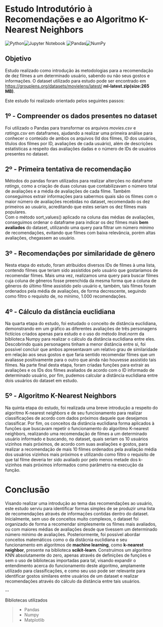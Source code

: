 # Estudo Introdutório à Recomendações e ao Algoritmo K-Nearest Neighbors

![Python](https://img.shields.io/badge/python-3670A0?style=for-the-badge&logo=python&logoColor=ffdd54)![Jupyter Notebook](https://img.shields.io/badge/jupyter-%23FA0F00.svg?style=for-the-badge&logo=jupyter&logoColor=white)
![Pandas](https://img.shields.io/badge/pandas-%23150458.svg?style=for-the-badge&logo=pandas&logoColor=white)![NumPy](https://img.shields.io/badge/numpy-%23013243.svg?style=for-the-badge&logo=numpy&logoColor=white)

## Objetivo

Estudo realizado como introdução às metodologias para a recomendação de dez filmes a um determinado usuário, sabendo ou não seus gostos e informações.
O dataset utilizado para estudo pode ser encontrado em  https://grouplens.org/datasets/movielens/latest/ **ml-latest.zip(size:265 MB)**.

Este estudo foi realizado orientado pelos seguintes passos:

## 1º - Compreender os dados presentes no dataset
Foi utilizado o Pandas para transformar os arquivos *movies.csv* e *ratings.csv* em dataframes, ajudando a realizar uma primeira análise para conhecer o conteúdo de ambos os arquivos (Id dos filmes, ID dos usuários, títulos dos filmes por ID, avaliações de cada usuário), além de descrições estatísticas a respeito das avaliações dadas e o número de IDs de usuários presentes no dataset.

## 2º - Primeira tentativa de recomendação
Métodos do pandas foram utilizados para realizar alterções no dataframe *ratings*, como a criação de duas colunas que contabilizavam o número total de avaliações e a média de avaliações de cada filme. Também conseguimos extrair informações para sabermos quais são os filmes com o maior número de avaliações recebidas no dataset, recomendado os dez primeiros ao usuário, acreditando que estes seriam os dez filmes mais populares.<br>
Com o método sort_values() aplicado na coluna das médias de avaliações, conseguimos ordenar o dataframe para indicar os dez filmes mais **bem avaliados** do dataset, utilizando uma query para filtrar um número mínimo de recomendações, evitando que filmes com baixa relevância, porém altas avaliações, chegassem ao usuário.

## 3º - Recomendações por similaridade de gênero
Nesta etapa do estudo, foram atribuidos diversos IDs de filmes à uma lista, contendo filmes que teriam sido assistidos pelo usuário que gostaríamos de recomendar filmes. Mais uma vez, realizamos uma query para buscar filmes cuja coluna de gêneros fosse preenchida da mesma forma que a coluna de gêneros do último filme assistido pelo usuário e, também, tais filmes foram ordenados pela média de avaliações, de forma decrescente, seguindo como filtro o requisito de, no mínimo, 1.000 recomendações.

## 4º - Cálculo da distância euclidiana
Na quarta etapa do estudo, foi estudado o conceito de distância euclidiana, demonstrando em um gráfico as diferentes avaliações de três personagens fictícios criados apenas para estudo e o uso do método *linal.norm* da biblioteca Numpy para realizar o cálculo da distância euclidiana entre eles. Descobrindo quais personagens tinham a menor distância entre si, foi possível concluir que ambos apresentavam um relativo grau de similaridade em relação aos seus gostos e que faria sentido recomendar filmes que um avaliasse positivamente para o outro que ainda não houvesse assistido tais filmes.
Na parte final desta etapa, foram criadas funções para extrair as avaliações e os IDs dos filmes avaliados de acordo com o ID informado de determinado usuário, por fim, pudemos calcular a distância euclidiana entre dois usuários do dataset em estudo.

## 5º - Algoritmo K-Nearest Neighbors
Na quinta etapa do estudo, foi realizada uma breve introdução a respeito do algoritmo K-nearest neighbors e de seu funcionamento para realizar classificações de acordo com dados próximos daquele que desejamos classificar. 
Por fim, os conceitos da distância euclidiana forma aplicados à funções que buscavam repetir o funcionamento do algoritmo K-nearest neighbors, realizando uma recomendação de filmes a um determinado usuário informado e buscando, no dataset, quais seriam os 10 usuários vizinhos mais próximos, de acordo com suas avaliações e gostos, para realizar a recomendação de mais 10 filmes ordenados pela avaliação média dos usuários vizinhos mais próximos e utilizando como filtro o requisito de que tal filme deveria ter sido avaliado por pelo menos metade dos k-vizinhos mais próximos informados como parâmetro na execução da função.

# Conclusão 
Visando realizar uma introdução ao tema das recomendações ao usuário, este estudo serviu para identificar formas simples de se produzir uma lista de recomendações através de informações contidas dentro do dataset.
Inicialmente, sem uso de conceitos muito complexos, o dataset foi organizado de forma a recomendar simplesmente os filmes mais avaliados, ou com maiores médias de avaliações desde que tivessem um determinado número mínimo de avaliações.
Posteriormente, foi possível abordar conceitos matemáticos como o da distâcnia euclidiana e seu funcionamento em algoritmos de **machine learning**, como **k-nearest neighbor**, presente na biblioteca **scikit-learn**. Construímos um algoritmo KNN absolutamente do zero, apenas através de definições de funções e sem o uso de bibliotecas importadas para tal, visando expandir o entendimento acerca do funcionamento deste algoritmo, amplamente utilizado para classificações, e como seu uso pode ser relevante para identificar gostos similares entre usuários de um dataset e realizar recomendações através do cálculo da distância entre tais usuários.

--

Bibliotecas utilizados
> - Pandas
> - Numpy
> - Matplotlib

